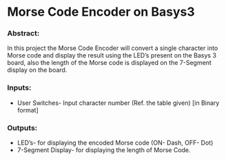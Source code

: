 # Morse Code Encoder on Basys3

### **Abstract:**
In this project the Morse Code Encoder will convert a single character into Morse code and display the result using the LED’s present on the Basys 3 board, also the length of the Morse code is displayed on the 7-Segment display on the board.
	
### **Inputs:**
* User Switches- Input character number (Ref. the table given) [in Binary format]

### **Outputs:**
* LED’s- for displaying the encoded Morse code (ON- Dash, OFF- Dot)
* 7-Segment Display- for displaying the length of Morse Code.



